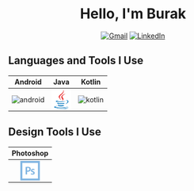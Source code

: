 <h1 align="center">Hello, I'm Burak</h1>

<p align="center">
	<a href="mailto:burakodaloglu1@gmail.com"><img src="https://img.icons8.com/bubbles/75/000000/gmail.png" alt="Gmail"/></a>
	<a href="https://www.linkedin.com/in/burakkodaloglu/"><img src="https://img.icons8.com/bubbles/75/000000/linkedin.png" alt="LinkedIn"/></a>
</p>

<h2 align="left">Languages and Tools I Use</h2>

| Android | Java | Kotlin |
| :-: | :-: | :-: | 
<img align="center" src="https://developer.android.com/images/logos/android.svg" alt="android" width="40" height="40"/>|<img align="center" src="https://raw.githubusercontent.com/devicons/devicon/master/icons/java/java-original.svg" alt="java" width="40" height="40"/>|<img align="center" src="https://www.vectorlogo.zone/logos/kotlinlang/kotlinlang-icon.svg" alt="kotlin" width="40" height="40"/>|<img align="center"|

<h2 align="left">Design Tools I Use</h2>

| Photoshop |
| :-: |
|<img align="center" src="https://raw.githubusercontent.com/devicons/devicon/master/icons/photoshop/photoshop-line.svg" alt="photoshop" width="40" height="40"/>|
